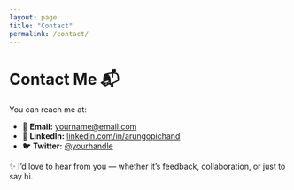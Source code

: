 ```yaml
---
layout: page
title: "Contact"
permalink: /contact/
---
```


# Contact Me 📬

You can reach me at:  
- 📧 **Email:** yourname@email.com  
- 💼 **LinkedIn:** [linkedin.com/in/arungopichand](https://linkedin.com/in/arungopichand)  
- 🐦 **Twitter:** [@yourhandle](https://twitter.com/yourhandle)  

✨ I’d love to hear from you — whether it’s feedback, collaboration, or just to say hi.
